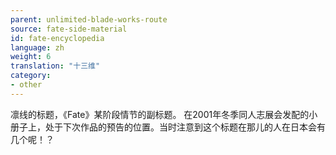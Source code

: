 ```yaml
---
parent: unlimited-blade-works-route
source: fate-side-material
id: fate-encyclopedia
language: zh
weight: 6
translation: "十三维"
category:
- other
---
```


凛线的标题，《Fate》某阶段情节的副标题。
在2001年冬季同人志展会发配的小册子上，处于下次作品的预告的位置。当时注意到这个标题在那儿的人在日本会有几个呢！？
